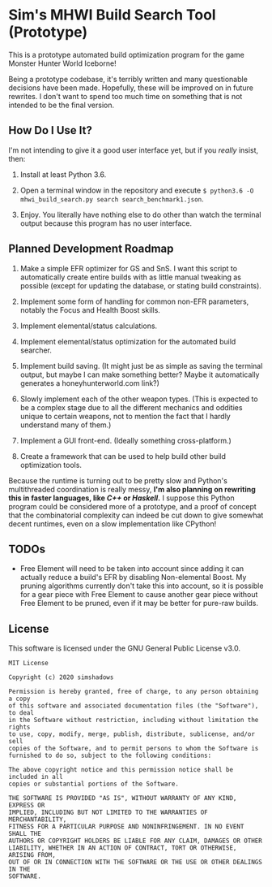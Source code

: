 # Sim's MHWI Build Search Tool (Prototype)

This is a prototype automated build optimization program for the game Monster Hunter World Iceborne!

Being a prototype codebase, it's terribly written and many questionable decisions have been made. Hopefully, these will be improved on in future rewrites. I don't want to spend too much time on something that is not intended to be the final version.

## How Do I Use It?

I'm not intending to give it a good user interface yet, but if you *really* insist, then:

1) Install at least Python 3.6.

2) Open a terminal window in the repository and execute `$ python3.6 -O mhwi_build_search.py search search_benchmark1.json`.

3) Enjoy. You literally have nothing else to do other than watch the terminal output because this program has no user interface.

## Planned Development Roadmap

1) Make a simple EFR optimizer for GS and SnS. I want this script to automatically create entire builds with as little manual tweaking as possible (except for updating the database, or stating build constraints).

2) Implement some form of handling for common non-EFR parameters, notably the Focus and Health Boost skills.

3) Implement elemental/status calculations.

4) Implement elemental/status optimization for the automated build searcher.

5) Implement build saving. (It might just be as simple as saving the terminal output, but maybe I can make something better? Maybe it automatically generates a honeyhunterworld.com link?)

6) Slowly implement each of the other weapon types. (This is expected to be a complex stage due to all the different mechanics and oddities unique to certain weapons, not to mention the fact that I hardly understand many of them.)

7) Implement a GUI front-end. (Ideally something cross-platform.)

8) Create a framework that can be used to help build other build optimization tools.

Because the runtime is turning out to be pretty slow and Python's multithreaded coordination is really messy, **I'm also planning on rewriting this in faster languages, like *C++* or *Haskell*.** I suppose this Python program could be considered more of a prototype, and a proof of concept that the combinatorial complexity can indeed be cut down to give somewhat decent runtimes, even on a slow implementation like CPython!

## TODOs

- Free Element will need to be taken into account since adding it can actually reduce a build's EFR by disabling Non-elemental Boost. My pruning algorithms currently don't take this into account, so it is possible for a gear piece with Free Element to cause another gear piece without Free Element to be pruned, even if it may be better for pure-raw builds.

## License

This software is licensed under the GNU General Public License v3.0.

```
MIT License

Copyright (c) 2020 simshadows

Permission is hereby granted, free of charge, to any person obtaining a copy
of this software and associated documentation files (the "Software"), to deal
in the Software without restriction, including without limitation the rights
to use, copy, modify, merge, publish, distribute, sublicense, and/or sell
copies of the Software, and to permit persons to whom the Software is
furnished to do so, subject to the following conditions:

The above copyright notice and this permission notice shall be included in all
copies or substantial portions of the Software.

THE SOFTWARE IS PROVIDED "AS IS", WITHOUT WARRANTY OF ANY KIND, EXPRESS OR
IMPLIED, INCLUDING BUT NOT LIMITED TO THE WARRANTIES OF MERCHANTABILITY,
FITNESS FOR A PARTICULAR PURPOSE AND NONINFRINGEMENT. IN NO EVENT SHALL THE
AUTHORS OR COPYRIGHT HOLDERS BE LIABLE FOR ANY CLAIM, DAMAGES OR OTHER
LIABILITY, WHETHER IN AN ACTION OF CONTRACT, TORT OR OTHERWISE, ARISING FROM,
OUT OF OR IN CONNECTION WITH THE SOFTWARE OR THE USE OR OTHER DEALINGS IN THE
SOFTWARE.
```

